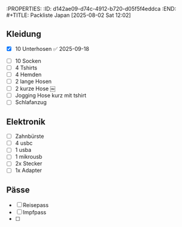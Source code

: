 :PROPERTIES:
:ID:       d142ae09-d74c-4912-b720-d05f5f4eddca
:END:
#+TITLE: Packliste Japan
[2025-08-02 Sat 12:02]

## Kleidung
- [x] 10 Unterhosen ✅ 2025-09-18
+ [ ] 10 Socken
+ [ ] 4 Tshirts
+ [ ] 4 Hemden
+ [ ] 2 lange Hosen
+ [ ] 2 kurze Hose ￼
+ [ ] Jogging Hose kurz mit tshirt
+ [ ] Schlafanzug
## Elektronik
+ [ ] Zahnbürste
+ [ ] 4 usbc
+ [ ] 1 usba
+ [ ] 1 mikrousb
+ [ ] 2x Stecker
+ [ ] 1x Adapter
## Pässe
+ [ ] Reisepass
+ [ ] Impfpass
+ [ ] 